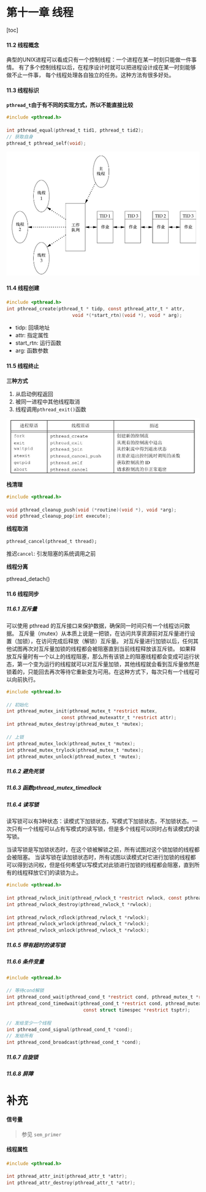 # 第十一章 线程

[toc]

#### 11.2 线程概念

典型的UNIX进程可以看成只有一个控制线程：一个进程在某一时刻只能做一件事情。
有了多个控制线程以后，在程序设计时就可以把进程设计成在某一时刻能够做不止一件事，
每个线程处理各自独立的任务。这种方法有很多好处。

#### 11.3 线程标识

**`pthread_t`由于有不同的实现方式，所以不能直接比较**

```c
#include <pthread.h>

int pthread_equal(pthread_t tid1, pthread_t tid2);
// 获取自身
pthread_t pthread_self(void);
```

![pthread](./pt.png)

#### 11.4 线程创建

```c
#include <pthread.h>
int pthread_create(pthread_t * tidp, const pthread_attr_t * attr, 
                        void *(*start_rtn)(void *), void * arg);
```

+ tidp: 回填地址
+ attr: 指定属性
+ start_rtn: 运行函数
+ arg: 函数参数


#### 11.5 线程终止

**三种方式**

1. 从启动例程返回
2. 被同一进程中其他线程取消
3. 线程调用`pthread_exit()`函数

![pthread](./pthread.png)

**栈清理**

```c
#include <pthread.h>

void pthread_cleanup_push(void (*routine)(void *), void *arg);
void pthread_cleanup_pop(int execute);
```

**线程取消**

`pthread_cancel(pthread_t thread);`

推迟`cancel`: 引发阻塞的系统调用之前

**线程分离**

pthread_detach()

#### 11.6 线程同步

##### 11.6.1 互斥量

可以使用 pthread 的互斥接口来保护数据，确保同一时间只有一个线程访问数据。
互斥量（mutex）从本质上说是一把锁，在访问共享资源前对互斥量进行设置（加锁），在访问完成后释放（解锁）互斥量。
对互斥量进行加锁以后，任何其他试图再次对互斥量加锁的线程都会被阻塞直到当前线程释放该互斥锁。
如果释放互斥量时有一个以上的线程阻塞，那么所有该锁上的阻塞线程都会变成可运行状态，第一个变为运行的线程就可以对互斥量加锁，其他线程就会看到互斥量依然是锁着的，只能回去再次等待它重新变为可用。在这种方式下，每次只有一个线程可以向前执行。

```c
#include <pthread.h>

// 初始化
int pthread_mutex_init(pthread_mutex_t *restrict mutex, 
                    const pthread_mutexattr_t *restrict attr);
int pthread_mutex_destroy(pthread_mutex_t *mutex);

// 上锁
int pthread_mutex_lock(pthread_mutex_t *mutex);
int pthread_mutex_trylock(pthread_mutex_t *mutex);
int pthread_mutex_unlock(pthread_mutex_t *mutex);
```

##### 11.6.2 避免死锁

##### 11.6.3 函数pthread_mutex_timedlock

##### 11.6.4 读写锁

读写锁可以有3种状态：读模式下加锁状态，写模式下加锁状态，不加锁状态。一次只有一个线程可以占有写模式的读写锁，但是多个线程可以同时占有读模式的读写锁。

当读写锁是写加锁状态时，在这个锁被解锁之前，所有试图对这个锁加锁的线程都会被阻塞。
当读写锁在读加锁状态时，所有试图以读模式对它进行加锁的线程都可以得到访问权，但是任何希望以写模式对此锁进行加锁的线程都会阻塞，直到所有的线程释放它们的读锁为止。

```c
#include <pthread.h>

int pthread_rwlock_init(pthread_rwlock_t *restrict rwlock, const pthread_rwlockattr_t *restrict attr);
int pthread_rwlock_destroy(pthread_rwlock_t *rwlock);

int pthread_rwlock_rdlock(pthread_rwlock_t *rwlock);
int pthread_rwlock_wrlock(pthread_rwlock_t *rwlock);
int pthread_rwlock_unlock(pthread_rwlock_t *rwlock);
```

##### 11.6.5 带有超时的读写锁

##### 11.6.6 条件变量

```c
#include <pthread.h>

// 等待cond解锁
int pthread_cond_wait(pthread_cond_t *restrict cond, pthread_mutex_t *restrict mutex);
int pthread_cond_timedwait(pthread_cond_t *restrict cond, pthread_mutex_t *restrict mutex, 
                            const struct timespec *restrict tsptr);

// 发给至少一个线程
int pthread_cond_signal(pthread_cond_t *cond);
// 发给所有
int pthread_cond_broadcast(pthread_cond_t *cond);
```

##### 11.6.7 自旋锁

##### 11.6.8 屏障

# 补充

#### 信号量

> 参见 `sem_primer`

#### 线程属性

```c
#include <pthread.h>

int pthread_attr_init(pthread_attr_t *attr);
int pthread_attr_destroy(pthread_attr_t *attr);
```




